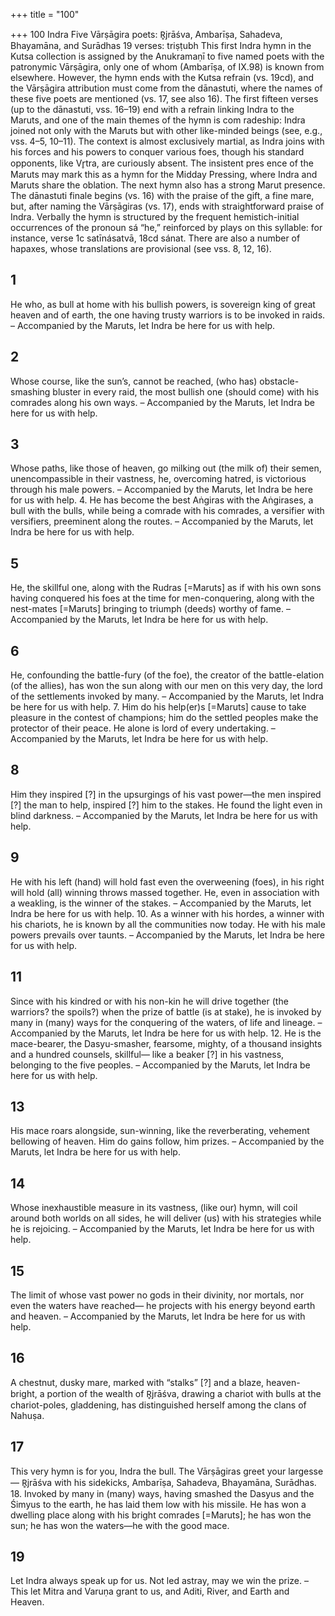 +++
title = "100"

+++
100 Indra
Five Vārṣāgira poets: R̥jrāśva, Ambarīṣa, Sahadeva, Bhayamāna, and Surādhas 19 verses: triṣṭubh
This first Indra hymn in the Kutsa collection is assigned by the Anukramaṇī to  five named poets with the patronymic Vārṣāgira, only one of whom (Ambarīṣa, of  IX.98) is known from elsewhere. However, the hymn ends with the Kutsa refrain  (vs. 19cd), and the Vārṣāgira attribution must come from the dānastuti, where the  names of these five poets are mentioned (vs. 17, see also 16).
The first fifteen verses (up to the dānastuti, vss. 16–19) end with a refrain  linking Indra to the Maruts, and one of the main themes of the hymn is com radeship:  Indra joined not only with the Maruts but with other like-minded  beings (see, e.g., vss. 4–5, 10–11). The context is almost exclusively martial,  as Indra joins with his forces and his powers to conquer various foes, though  his standard opponents, like Vr̥tra, are curiously absent. The insistent pres ence of the Maruts may mark this as a hymn for the Midday Pressing, where  Indra and Maruts share the oblation. The next hymn also has a strong Marut  presence.
The dānastuti finale begins (vs. 16) with the praise of the gift, a fine mare,  but, after naming the Vārṣāgiras (vs. 17), ends with straightforward praise of  Indra.
Verbally the hymn is structured by the frequent hemistich-initial occurrences  of the pronoun sá “he,” reinforced by plays on this syllable: for instance, verse 1c  satīnásatvā, 18cd sánat. There are also a number of hapaxes, whose translations are  provisional (see vss. 8, 12, 16).
## 1
He who, as bull at home with his bullish powers, is sovereign king of  great heaven and of earth,
the one having trusty warriors is to be invoked in raids. – Accompanied  by the Maruts, let Indra be here for us with help.

## 2
Whose course, like the sun’s, cannot be reached, (who has)  obstacle-smashing bluster in every raid,
the most bullish one (should come) with his comrades along his  own ways. – Accompanied by the Maruts, let Indra be here for us  with help.
## 3
Whose paths, like those of heaven, go milking out (the milk of) their  semen, unencompassible in their vastness,
he, overcoming hatred, is victorious through his male powers.
– Accompanied by the Maruts, let Indra be here for us with help. 4. He has become the best Aṅgiras with the Aṅgirases, a bull with the  bulls, while being a comrade with his comrades,
a versifier with versifiers, preeminent along the routes. – Accompanied  by the Maruts, let Indra be here for us with help.
## 5
He, the skillful one, along with the Rudras [=Maruts] as if with his own  sons having conquered his foes at the time for men-conquering, along with the nest-mates [=Maruts] bringing to triumph (deeds)  worthy of fame. – Accompanied by the Maruts, let Indra be here for  us with help.
## 6
He, confounding the battle-fury (of the foe), the creator of the  battle-elation (of the allies), has won the sun along with our men on this very day, the lord of the settlements invoked by many.
– Accompanied by the Maruts, let Indra be here for us with help. 7. Him do his help(er)s [=Maruts] cause to take pleasure in the contest  of champions; him do the settled peoples make the protector of  their peace.
He alone is lord of every undertaking. – Accompanied by the Maruts,  let Indra be here for us with help.
## 8
Him they inspired [?] in the upsurgings of his vast power—the men  inspired [?] the man to help, inspired [?] him to the stakes.
He found the light even in blind darkness. – Accompanied by the  Maruts, let Indra be here for us with help.
## 9
He with his left (hand) will hold fast even the overweening (foes), in his  right will hold (all) winning throws massed together.
He, even in association with a weakling, is the winner of the stakes.  – Accompanied by the Maruts, let Indra be here for us with help. 10. As a winner with his hordes, a winner with his chariots, he is known by  all the communities now today.
He with his male powers prevails over taunts. – Accompanied by the  Maruts, let Indra be here for us with help.
## 11
Since with his kindred or with his non-kin he will drive together (the  warriors? the spoils?) when the prize of battle (is at stake), he is  invoked by many in (many) ways
for the conquering of the waters, of life and lineage. – Accompanied by  the Maruts, let Indra be here for us with help. 12. He is the mace-bearer, the Dasyu-smasher, fearsome, mighty, of a  thousand insights and a hundred counsels, skillful—
like a beaker [?] in his vastness, belonging to the five peoples.
– Accompanied by the Maruts, let Indra be here for us with help.
## 13
His mace roars alongside, sun-winning, like the reverberating, vehement  bellowing of heaven.
Him do gains follow, him prizes. – Accompanied by the Maruts, let  Indra be here for us with help.
## 14
Whose inexhaustible measure in its vastness, (like our) hymn, will coil  around both worlds on all sides,
he will deliver (us) with his strategies while he is rejoicing.
– Accompanied by the Maruts, let Indra be here for us with help.
## 15
The limit of whose vast power no gods in their divinity, nor mortals,  nor even the waters have reached—
he projects with his energy beyond earth and heaven. – Accompanied  by the Maruts, let Indra be here for us with help.
## 16
A chestnut, dusky mare, marked with “stalks” [?] and a blaze,
heaven-bright, a portion of the wealth of R̥jrāśva,
drawing a chariot with bulls at the chariot-poles, gladdening, has
distinguished herself among the clans of Nahuṣa.
## 17
This very hymn is for you, Indra the bull. The Vārṣāgiras greet your  largesse—
R̥jrāśva with his sidekicks, Ambarīṣa, Sahadeva, Bhayamāna, Surādhas. 18. Invoked by many in (many) ways, having smashed the Dasyus and the  Śimyus to the earth, he has laid them low with his missile.
He has won a dwelling place along with his bright comrades [=Maruts];  he has won the sun; he has won the waters—he with the good mace.
## 19
Let Indra always speak up for us. Not led astray, may we win the prize. – This let Mitra and Varuṇa grant to us, and Aditi, River, and Earth and  Heaven.